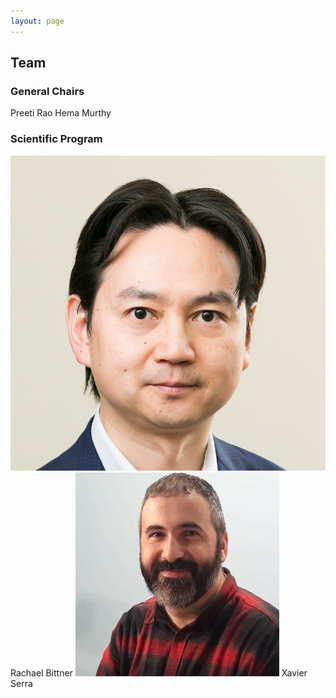```yaml
---
layout: page
---
```


## Team

### General Chairs
Preeti Rao
Hema Murthy

### Scientific Program
![alt text](/assets/team/masataka-goto.jpg "Masataka Goto")
Rachael Bittner
![alt text](/assets/team/rafael-caro-repetto.jpg "Rafael Caro")
Xavier Serra
